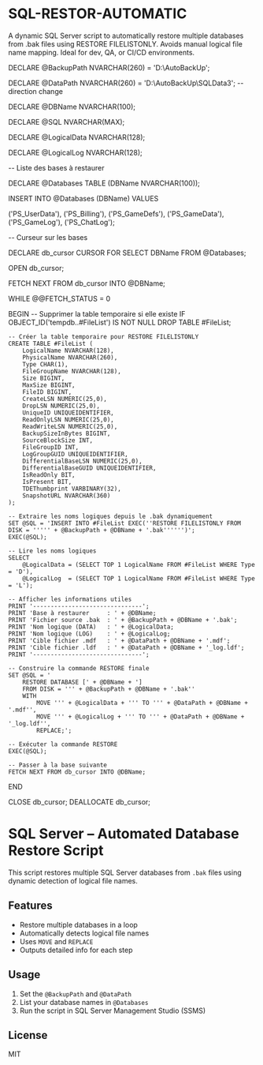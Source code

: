 # SQL-RESTOR-AUTOMATIC
A dynamic SQL Server script to automatically restore multiple databases from .bak files using RESTORE FILELISTONLY. Avoids manual logical file name mapping. Ideal for dev, QA, or CI/CD environments.


DECLARE @BackupPath NVARCHAR(260) = 'D:\AutoBackUp\';

DECLARE @DataPath NVARCHAR(260) = 'D:\AutoBackUp\SQLData3\'; -- direction change 

DECLARE @DBName NVARCHAR(100);

DECLARE @SQL NVARCHAR(MAX);

DECLARE @LogicalData NVARCHAR(128);

DECLARE @LogicalLog NVARCHAR(128);


-- Liste des bases à restaurer

DECLARE @Databases TABLE (DBName NVARCHAR(100));

INSERT INTO @Databases (DBName) VALUES

('PS_UserData'),
('PS_Billing'),
('PS_GameDefs'),
('PS_GameData'),
('PS_GameLog'),
('PS_ChatLog');

-- Curseur sur les bases

DECLARE db_cursor CURSOR FOR SELECT DBName FROM @Databases;

OPEN db_cursor;

FETCH NEXT FROM db_cursor INTO @DBName;

WHILE @@FETCH_STATUS = 0

BEGIN
    -- Supprimer la table temporaire si elle existe
    IF OBJECT_ID('tempdb..#FileList') IS NOT NULL DROP TABLE #FileList;

    -- Créer la table temporaire pour RESTORE FILELISTONLY
    CREATE TABLE #FileList (
        LogicalName NVARCHAR(128),
        PhysicalName NVARCHAR(260),
        Type CHAR(1),
        FileGroupName NVARCHAR(128),
        Size BIGINT,
        MaxSize BIGINT,
        FileID BIGINT,
        CreateLSN NUMERIC(25,0),
        DropLSN NUMERIC(25,0),
        UniqueID UNIQUEIDENTIFIER,
        ReadOnlyLSN NUMERIC(25,0),
        ReadWriteLSN NUMERIC(25,0),
        BackupSizeInBytes BIGINT,
        SourceBlockSize INT,
        FileGroupID INT,
        LogGroupGUID UNIQUEIDENTIFIER,
        DifferentialBaseLSN NUMERIC(25,0),
        DifferentialBaseGUID UNIQUEIDENTIFIER,
        IsReadOnly BIT,
        IsPresent BIT,
        TDEThumbprint VARBINARY(32),
        SnapshotURL NVARCHAR(360)
    );

    -- Extraire les noms logiques depuis le .bak dynamiquement
    SET @SQL = 'INSERT INTO #FileList EXEC(''RESTORE FILELISTONLY FROM DISK = ''''' + @BackupPath + @DBName + '.bak'''''')';
    EXEC(@SQL);

    -- Lire les noms logiques
    SELECT 
        @LogicalData = (SELECT TOP 1 LogicalName FROM #FileList WHERE Type = 'D'),
        @LogicalLog  = (SELECT TOP 1 LogicalName FROM #FileList WHERE Type = 'L');

    -- Afficher les informations utiles
    PRINT '-------------------------------';
    PRINT 'Base à restaurer     : ' + @DBName;
    PRINT 'Fichier source .bak  : ' + @BackupPath + @DBName + '.bak';
    PRINT 'Nom logique (DATA)   : ' + @LogicalData;
    PRINT 'Nom logique (LOG)    : ' + @LogicalLog;
    PRINT 'Cible fichier .mdf   : ' + @DataPath + @DBName + '.mdf';
    PRINT 'Cible fichier .ldf   : ' + @DataPath + @DBName + '_log.ldf';
    PRINT '-------------------------------';

    -- Construire la commande RESTORE finale
    SET @SQL = '
        RESTORE DATABASE [' + @DBName + ']
        FROM DISK = ''' + @BackupPath + @DBName + '.bak''
        WITH 
            MOVE ''' + @LogicalData + ''' TO ''' + @DataPath + @DBName + '.mdf'',
            MOVE ''' + @LogicalLog + ''' TO ''' + @DataPath + @DBName + '_log.ldf'',
            REPLACE;';

    -- Exécuter la commande RESTORE
    EXEC(@SQL);

    -- Passer à la base suivante
    FETCH NEXT FROM db_cursor INTO @DBName;
END

CLOSE db_cursor;
DEALLOCATE db_cursor; 


# SQL Server – Automated Database Restore Script

This script restores multiple SQL Server databases from `.bak` files using dynamic detection of logical file names.

## Features

- Restore multiple databases in a loop
- Automatically detects logical file names
- Uses `MOVE` and `REPLACE`
- Outputs detailed info for each step

## Usage

1. Set the `@BackupPath` and `@DataPath`
2. List your database names in `@Databases`
3. Run the script in SQL Server Management Studio (SSMS)

## License

MIT
